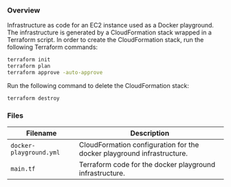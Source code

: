 ### Overview

Infrastructure as code for an EC2 instance used as a Docker playground.  The infrastructure is generated by 
a CloudFormation stack wrapped in a Terraform script.  In order to create the CloudFormation stack, run the following 
Terraform commands:

```bash
terraform init
terraform plan
terraform approve -auto-approve
```

Run the following command to delete the CloudFormation stack:

```
terraform destroy
```

### Files

| Filename                 | Description                                                                             |
|--------------------------|-----------------------------------------------------------------------------------------|
| `docker-playground.yml`  | CloudFormation configuration for the docker playground infrastructure.                  |
| `main.tf`                | Terraform code for the docker playground infrastructure.                                |